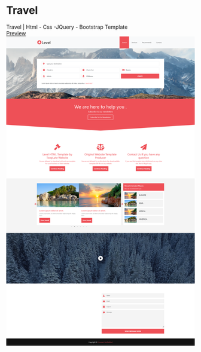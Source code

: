 # Travel
Travel | Html - Css -JQuery - Bootstrap Template <br>
[Preview](https://houxxam.github.io/Travel)
![](https://raw.githubusercontent.com/houxxam/Travel/refs/heads/main/assets/imgs/ScreenshotTravel.png)

